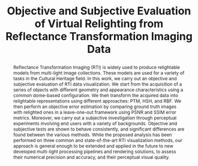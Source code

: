 ---
layout: publication
code: 2018-GCH-rti_evaluation
title: "Objective and Subjective Evaluation of Virtual Relighting from Reflectance Transformation Imaging Data"
authors: Ruggero Pintus, Tinsae Dulecha, Alberto Jaspe-Villanueva, Andrea Giachetti, Irina Ciortan, and Enrico Gobbetti
year: 2018
type: Conference Paper
conference: Eurographics Workshop on Graphics and Cultural Heritage, GCH'18
abstract: "Reflectance Transformation Imaging (RTI) is widely used to produce relightable models from multi-light image collections. These models are used for a variety of tasks in the Cultural Heritage field. In this work, we carry out an objective and subjective evaluation of RTI data visualization. We start from the acquisition of a series of objects with different geometry and appearance characteristics using a common dome-based configuration. We then transform the acquired data into relightable representations using different approaches: PTM, HSH, and RBF. We then perform an objective error estimation by comparing ground truth images with relighted ones in a leave-one-out framework using PSNR and SSIM error metrics. Moreover, we carry out a subjective investigation through perceptual experiments involving end users with a variety of backgrounds. Objective and subjective tests are shown to behave consistently, and significant differences are found between the various methods. While the proposed analysis has been performed on three common and state-of-the-art RTI visualization methods, our approach is general enough to be extended and applied in the future to new developed multi-light processing pipelines and rendering solutions, to assess their numerical precision and accuracy, and their perceptual visual quality."
projects: 
 - RTI
 - Cultral Heritage
doi: 0.2312/gch.20181344
links:
 - {name: CRS4 Website, url: http://vic.crs4.it/vic/cgi-bin/bib-page.cgi?id=%27Pintus:2018:OSE%27}
bibtex: "@InProceedings{Pintus:2018:OSE,\n
    author = {Ruggero Pintus and Tinsae Dulecha and Alberto Jaspe-Villanueva and Andrea Giachetti and Irina Ciortan and Enrico Gobbetti},\n
    title = {Objective and Subjective Evaluation of Virtual Relighting from Reflectance Transformation Imaging Data},\n
    booktitle = {The 15th Eurographics Workshop on Graphics and Cultural Heritage},\n
    pages = {87--96},\n
    month = {October},\n
    year = {2018},\n
    url = {http://vic.crs4.it/vic/cgi-bin/bib-page.cgi?id='Pintus:2018:OSE'},\n
}" 

---